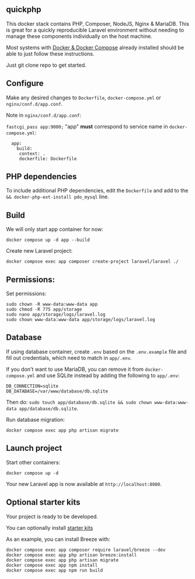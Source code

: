 ## quickphp

This docker stack contains PHP, Composer, NodeJS, Nginx & MariaDB. This is great for a quickly reproducible Laravel environment without needing to manage these components individually on the host machine.

Most systems with [Docker & Docker Compose](https://docs.docker.com/engine/install/ubuntu/) already installed should be able to just follow these instructions.

Just git clone repo to get started.

## Configure

Make any desired changes to `Dockerfile`, `docker-compose.yml` or `nginx/conf.d/app.conf`.

Note in `nginx/conf.d/app.conf`:

`fastcgi_pass app:9000;` "app" **must** correspond to service name in `docker-compose.yml`:

```
  app:
    build:
     context: .
     dockerfile: Dockerfile
```

## PHP dependencies

To include additional PHP dependencies, edit the `Dockerfile` and add to the `&& docker-php-ext-install pdo_mysql` line.

## Build

We will only start app container for now:

`docker compose up -d app --build`

Create new Laravel project:

`docker compose exec app composer create-project laravel/laravel ./`

## Permissions:

Set permissions:

```
sudo chown -R www-data:www-data app
sudo chmod -R 775 app/storage
sudo nano app/storage/logs/laravel.log
sudo chown www-data:www-data app/storage/logs/laravel.log
```

## Database

If using database container, create `.env` based on the `.env.example` file and fill out credentials, which need to match in `app/.env`.

If you don't want to use MariaDB, you can remove it from `docker-compose.yml` and use SQLite instead by adding the following to `app/.env`:

```
DB_CONNECTION=sqlite
DB_DATABASE=/var/www/database/db.sqlite
```

Then do: `sudo touch app/database/db.sqlite && sudo chown www-data:www-data app/database/db.sqlite`.

Run database migration:

`docker compose exec app php artisan migrate`

## Launch project

Start other containers:

`docker compose up -d`

Your new Laravel app is now available at `http://localhost:8080`.

## Optional starter kits

Your project is ready to be developed.

You can optionally install [starter kits](https://laravel.com/docs/10.x/starter-kits)

As an example, you can install Breeze with:

```
docker compose exec app composer require laravel/breeze --dev
docker compose exec app php artisan breeze:install
docker compose exec app php artisan migrate
docker compose exec app npm install
docker compose exec app npm run build
```
